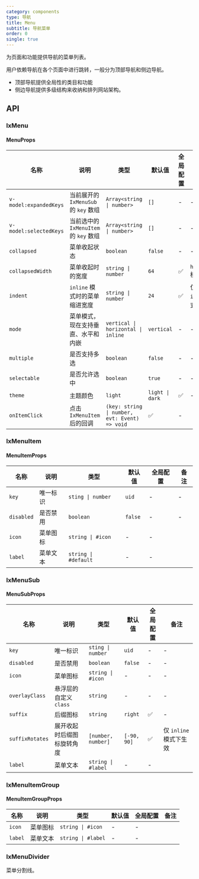 ```yaml
---
category: components
type: 导航
title: Menu
subtitle: 导航菜单
order: 0
single: true
---
```


为页面和功能提供导航的菜单列表。

用户依赖导航在各个页面中进行跳转，一般分为顶部导航和侧边导航。

- 顶部导航提供全局性的类目和功能
- 侧边导航提供多级结构来收纳和排列网站架构。

## API

### IxMenu

#### MenuProps

| 名称 | 说明 | 类型  | 默认值 | 全局配置 | 备注 |
| --- | --- | --- | --- | --- | --- |
| `v-model:expandedKeys` | 当前展开的 `IxMenuSub` 的 `key` 数组 | `Array<string \| number>` | `[]` | - | - |
| `v-model:selectedKeys` | 当前选中的 `IxMenuItem` 的 `key` 数组 | `Array<string \| number>` | `[]` | - | - |
| `collapsed` | 菜单收起状态 | `boolean` | `false` | - | - |
| `collapsedWidth` | 菜单收起时的宽度 | `string \| number` | `64` | ✅ | `horizontal` 模式时无效 |
| `indent` | `inline` 模式时的菜单缩进宽度 | `string \| number` | `24` | ✅ | 仅支持 `inline` 模式 |
| `mode` | 菜单模式，现在支持垂直、水平和内嵌 | `vertical \| horizontal \| inline` | `vertical` | - | - |
| `multiple` | 是否支持多选 | `boolean` | `false` | - | - |
| `selectable` | 是否允许选中 | `boolean` | `true` | - | - |
| `theme` | 主题颜色 | `light` | `light \| dark` | ✅ | - |
| `onItemClick` | 点击 `IxMenuItem` 后的回调 | `(key: string \| number, evt: Event) => void` | ✅ | - |

### IxMenuItem

#### MenuItemProps

| 名称 | 说明 | 类型  | 默认值 | 全局配置 | 备注 |
| --- | --- | --- | --- | --- | --- |
| `key` | 唯一标识 | `sting \| number` | `uid` | - | - |
| `disabled` | 是否禁用 | `boolean` | `false` | - | - |
| `icon` | 菜单图标| `string \| #icon` | - | - |
| `label` | 菜单文本 | `string \| #default`  | - | - |

### IxMenuSub

#### MenuSubProps

| 名称 | 说明 | 类型  | 默认值 | 全局配置 | 备注 |
| --- | --- | --- | --- | --- | --- |
| `key` | 唯一标识 | `sting \| number` | `uid` | - | - |
| `disabled` | 是否禁用 | `boolean` | `false` | - | - |
| `icon` | 菜单图标| `string \| #icon` | - | - | - |
| `overlayClass` | 悬浮层的自定义 `class` | `string` | - | - | - |
| `suffix` | 后缀图标 | `string` | `right` | ✅ | - |
| `suffixRotates` | 展开收起时后缀图标旋转角度 | `[number, number]` | `[-90, 90]` | ✅ | 仅 `inline` 模式下生效 |
| `label` | 菜单文本 | `string \| #label`  | - | - |

### IxMenuItemGroup

#### MenuItemGroupProps

| 名称 | 说明 | 类型  | 默认值 | 全局配置 | 备注 |
| --- | --- | --- | --- | --- | --- |
| `icon` | 菜单图标| `string \| #icon` | - | - |
| `label` | 菜单文本 | `string \| #label`  | - | - |

### IxMenuDivider

菜单分割线。
